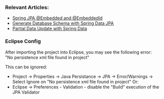 ### Relevant Articles: 

- [Spring JPA @Embedded and @EmbeddedId](https://www.baeldung.com/spring-jpa-embedded-method-parameters)
- [Generate Database Schema with Spring Data JPA](https://www.baeldung.com/spring-data-jpa-generate-db-schema)
- [Partial Data Update with Spring Data](https://www.baeldung.com/spring-data-partial-update)

### Eclipse Config 
After importing the project into Eclipse, you may see the following error:  
"No persistence xml file found in project"

This can be ignored: 
- Project -> Properties -> Java Persistance -> JPA -> Error/Warnings -> Select Ignore on "No persistence xml file found in project"
Or: 
- Eclipse -> Preferences - Validation - disable the "Build" execution of the JPA Validator 

